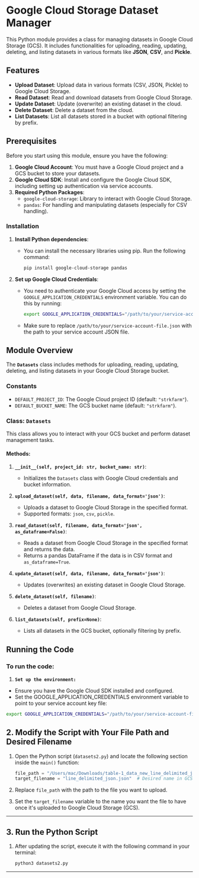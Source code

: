 # Google Cloud Storage Dataset Manager

This Python module provides a class for managing datasets in Google Cloud Storage (GCS). It includes functionalities for uploading, reading, updating, deleting, and listing datasets in various formats like **JSON**, **CSV**, and **Pickle**.

## Features

- **Upload Dataset**: Upload data in various formats (CSV, JSON, Pickle) to Google Cloud Storage.
- **Read Dataset**: Read and download datasets from Google Cloud Storage.
- **Update Dataset**: Update (overwrite) an existing dataset in the cloud.
- **Delete Dataset**: Delete a dataset from the cloud.
- **List Datasets**: List all datasets stored in a bucket with optional filtering by prefix.

## Prerequisites

Before you start using this module, ensure you have the following:

1. **Google Cloud Account**: You must have a Google Cloud project and a GCS bucket to store your datasets.
2. **Google Cloud SDK**: Install and configure the Google Cloud SDK, including setting up authentication via service accounts.
3. **Required Python Packages**:
   - `google-cloud-storage`: Library to interact with Google Cloud Storage.
   - `pandas`: For handling and manipulating datasets (especially for CSV handling).

### Installation

1. **Install Python dependencies**:
   - You can install the necessary libraries using pip. Run the following command:

     ```bash
     pip install google-cloud-storage pandas
     ```

2. **Set up Google Cloud Credentials**:
   - You need to authenticate your Google Cloud access by setting the `GOOGLE_APPLICATION_CREDENTIALS` environment variable. You can do this by running:

     ```bash
     export GOOGLE_APPLICATION_CREDENTIALS="/path/to/your/service-account-file.json"
     ```

   - Make sure to replace `/path/to/your/service-account-file.json` with the path to your service account JSON file.

## Module Overview

The **`Datasets`** class includes methods for uploading, reading, updating, deleting, and listing datasets in your Google Cloud Storage bucket.

### Constants

- `DEFAULT_PROJECT_ID`: The Google Cloud project ID (default: `"strkfarm"`).
- `DEFAULT_BUCKET_NAME`: The GCS bucket name (default: `"strkfarm"`).

### Class: `Datasets`

This class allows you to interact with your GCS bucket and perform dataset management tasks.

#### Methods:

1. **`__init__(self, project_id: str, bucket_name: str)`**:
   - Initializes the `Datasets` class with Google Cloud credentials and bucket information.

2. **`upload_dataset(self, data, filename, data_format='json')`**:
   - Uploads a dataset to Google Cloud Storage in the specified format.
   - Supported formats: `json`, `csv`, `pickle`.

3. **`read_dataset(self, filename, data_format='json', as_dataframe=False)`**:
   - Reads a dataset from Google Cloud Storage in the specified format and returns the data.
   - Returns a pandas DataFrame if the data is in CSV format and `as_dataframe=True`.

4. **`update_dataset(self, data, filename, data_format='json')`**:
   - Updates (overwrites) an existing dataset in Google Cloud Storage.

5. **`delete_dataset(self, filename)`**:
   - Deletes a dataset from Google Cloud Storage.

6. **`list_datasets(self, prefix=None)`**:
   - Lists all datasets in the GCS bucket, optionally filtering by prefix.



## Running the Code

### To run the code:
1. **`Set up the environment:`**
- Ensure you have the Google Cloud SDK installed and configured.
- Set the GOOGLE_APPLICATION_CREDENTIALS environment variable to point to your service account key file:
```bash
export GOOGLE_APPLICATION_CREDENTIALS="/path/to/your/service-account-file.json"
```

## 2. Modify the Script with Your File Path and Desired Filename

1. Open the Python script (`datasets2.py`) and locate the following section inside the `main()` function:

    ```python
    file_path = "/Users/mac/Downloads/table-1_data_new_line_delimited_json.json"  # Replace with the actual file path
    target_filename = "line_delimited_json.json"  # Desired name in GCS
    ```

2. Replace `file_path` with the path to the file you want to upload.

3. Set the `target_filename` variable to the name you want the file to have once it's uploaded to Google Cloud Storage (GCS).

---

## 3. Run the Python Script

1. After updating the script, execute it with the following command in your terminal:

    ```bash
    python3 datasets2.py
    ```

---

